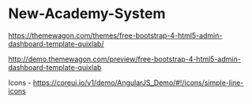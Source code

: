 # New-Academy-System

https://themewagon.com/themes/free-bootstrap-4-html5-admin-dashboard-template-quixlab/

http://demo.themewagon.com/preview/free-bootstrap-4-html5-admin-dashboard-template-quixlab

Icons - https://coreui.io/v1/demo/AngularJS_Demo/#!/icons/simple-line-icons
